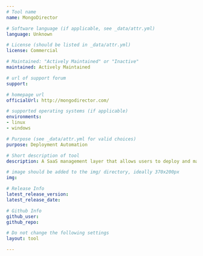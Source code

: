 ```yaml
---
# Tool name
name: MongoDirector

# Software language (if applicable, see _data/attr.yml)
language: Unknown

# License (should be listed in _data/attr.yml)
license: Commercial

# Maintained: "Actively Maintained" or "Inactive"
maintained: Actively Maintained

# url of support forum
support: 

# homepage url
officialUrl: http://mongodirector.com/

# supported operating systems (if applicable)
environments:
- linux
- windows

# Purpose (see _data/attr.yml for valid choices)
purpose: Deployment Automation

# Short description of tool
description: A SaaS management layer that allows users to deploy and maitnain MongoDB clusters within their own cloud accounts.

# image should be added to the img/ directory, ideally 370x200px
img: 

# Release Info
latest_release_version: 
latest_release_date: 

# Github Info
github_user: 
github_repo: 

# Do not change the following settings
layout: tool

---
```


